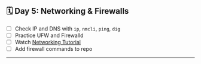 ## 🗓️ Day 5: Networking & Firewalls
- [ ] Check IP and DNS with `ip`, `nmcli`, `ping`, `dig`
- [ ] Practice UFW and Firewalld
- [ ] Watch [Networking Tutorial](https://www.youtube.com/watch?v=-0GFcV4bZgI)
- [ ] Add firewall commands to repo

---
